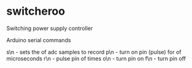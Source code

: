 switcheroo
==========

Switching power supply controller

Arduino serial commands

s<number>\n - sets the <number> of adc samples to record
p<number>\n - turn on pin (pulse) for <number> of microseconds
r<number>\n - pulse pin <number> of times
o<number>\n - turn pin <number> on
f<number>\n - turn pin <number> off
